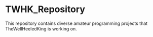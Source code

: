 # TWHK_Repository
This repository contains diverse amateur programming projects that TheWellHeeledKing is working on. 
